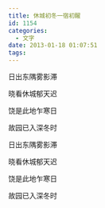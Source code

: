 ```yaml
---
title: 休城初冬一宿初醒
id: 1154
categories:
  - 文字
date: 2013-01-18 01:07:51
tags:
---
```


<!--:zh-->日出东隅雾影滞

晓看休城郁天迟

饶是此地乍寒日

故园已入深冬时<!--:--><!--:en-->

日出东隅雾影滞

晓看休城郁天迟

饶是此地乍寒日

故园已入深冬时

<!--:-->